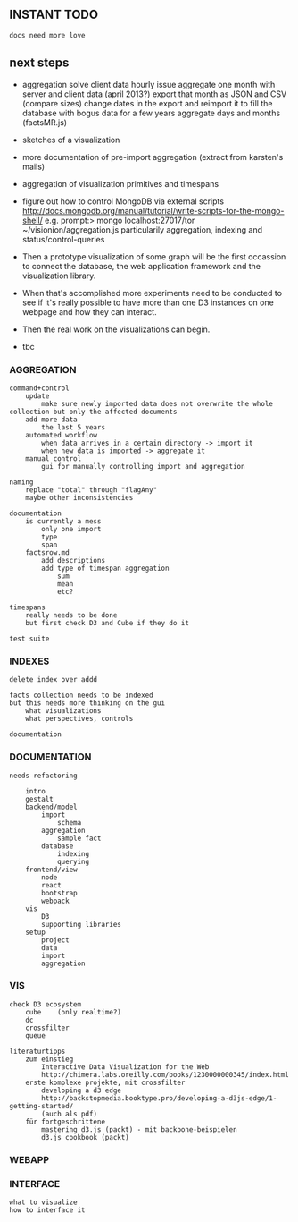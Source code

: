 ﻿

## INSTANT TODO

	docs need more love
	


## next steps

*	aggregation
		solve client data hourly issue
		aggregate one month with server and client data (april 2013?)
		export that month as JSON and CSV (compare sizes)
		change dates in the export and reimport it 
			to fill the database with bogus data for a few years
		aggregate days and months (factsMR.js)

* sketches of a visualization

* more documentation of pre-import aggregation (extract from karsten's mails)

* aggregation of visualization primitives and timespans

* figure out how to control MongoDB via external scripts   
  http://docs.mongodb.org/manual/tutorial/write-scripts-for-the-mongo-shell/
  e.g. prompt:> mongo localhost:27017/tor ~/visionion/aggregation.js
particularily aggregation, indexing and status/control-queries
* Then a prototype visualization of some graph will be the first occassion to connect the database, the web application framework and the visualization library.
* When that's accomplished more experiments need to be conducted to see if it's really possible to have more than one D3 instances on one webpage and how they can interact.
* Then the real work on the visualizations can begin.
* tbc

### AGGREGATION
		
	
	command+control
		update
			make sure newly imported data does not overwrite the whole collection but only the affected documents
		add more data
			the last 5 years
		automated workflow
			when data arrives in a certain directory -> import it
			when new data is imported -> aggregate it
		manual control
			gui for manually controlling import and aggregation
					
	naming
		replace "total" through "flagAny"
		maybe other inconsistencies
	
	documentation
		is currently a mess
			only one import
			type
			span
		factsrow.md
			add descriptions
			add type of timespan aggregation
				sum
				mean
				etc?
		
	timespans
		really needs to be done
		but first check D3 and Cube if they do it
	
	test suite
			
### INDEXES

	delete index over addd

	facts collection needs to be indexed
	but this needs more thinking on the gui
		what visualizations
		what perspectives, controls
	
	documentation
	
### DOCUMENTATION
	
	needs refactoring
	
		intro
		gestalt
		backend/model
			import
				schema
			aggregation
				sample fact
			database
				indexing
				querying
		frontend/view
			node
			react
			bootstrap
			webpack
		vis
			D3
			supporting libraries
		setup
			project
			data
			import
			aggregation


### VIS

	check D3 ecosystem
		cube	(only realtime?)
		dc
		crossfilter
		queue
	
	literaturtipps
		zum einstieg
			Interactive Data Visualization for the Web
			http://chimera.labs.oreilly.com/books/1230000000345/index.html
		erste komplexe projekte, mit crossfilter
			developing a d3 edge
			http://backstopmedia.booktype.pro/developing-a-d3js-edge/1-getting-started/
			(auch als pdf)
		für fortgeschrittene
			mastering d3.js (packt) - mit backbone-beispielen
			d3.js cookbook (packt)
			
### WEBAPP

		
	

### INTERFACE

	what to visualize
	how to interface it
